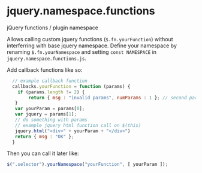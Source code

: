 # jquery.namespace.functions
jQuery functions / plugin namespace  

Allows calling custom jquery functions (`$.fn.yourFunction`) without interferring with base jquery namespace. Define your namespace by renaming `$.fn.yourNamespace` and setting `const NAMESPACE` in `jquery.namespace.functions.js`.

Add callback functions like so:
```javascript
  // example callback function 
  callbacks.yourFunction = function (params) {
  	if (params.length != 2) {
    	return { msg : "invalid params", numParams : 1 }; // second param is default and always set 
   }
   var yourParam = params[0];
   var jquery = params[1];
   // do something with params 
   // example jquery html function call on $(this)
   jquery.html("<div>" + yourParam + "</div>")
   return { msg : "OK" };
  }
```

Then you can call it later like: 
```javascript
$(".selector").yourNamespace("yourFunction", [ yourParam ]);
```
